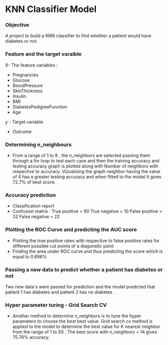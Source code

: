 # KNN Classifier Model

### Objective

A project to build a KNN classifier to find whether a patient would have diabetes or not.

### Feature and the target varaible

X- The feature variables :
- Pregnancies
- Glucose
- BloodPressure
- SkinThickness
- Insulin
- BMI
- DiabetesPedigreeFunction
- Age

y - Target variable
- Outcome

### Determining n_neighbours 

- From a range of 1 to 9 , the n_neighbors are selected passing them through a for loop to test each case and then the training accuracy and testing accuracy graph is plotted along with Number of neighbors with respective to accuracy. Vizualising the graph neighbor having the value of 4 has a greater testing accuracy and when fitted to the model it gives 72.7% of best score.


### Accuracy prediction
- Classification report 
- Confusion matrix : True positive = 90     True negative = 10
                     False positive = 32    False negative = 22

### Plotting the ROC Curve and predicting the AUC score
- Plotting the true positive rates with respective to false positive rates for different possible cut points of a diagonstic point 
- Finding the area under ROC curve and thus predicting the score which is equal to 0.698%

### Passing a new data to predict whether a patient has diabetes or not

 Two new data's were passed for prediction and the model predicted that patient 1 has diabetes and patient 2 has no diabetes .
 
### Hyper parameter turing - Grid Search CV
 
 - Another method to determine n_neighbors is to tune the hyper parameters to choose the best best value. Grid search cv method is applied to the model to determine the best value for K nearest neighbor from the range of 1 to 50 . The best score with n_neighbors = 14 gives 75.78% accuracy.

